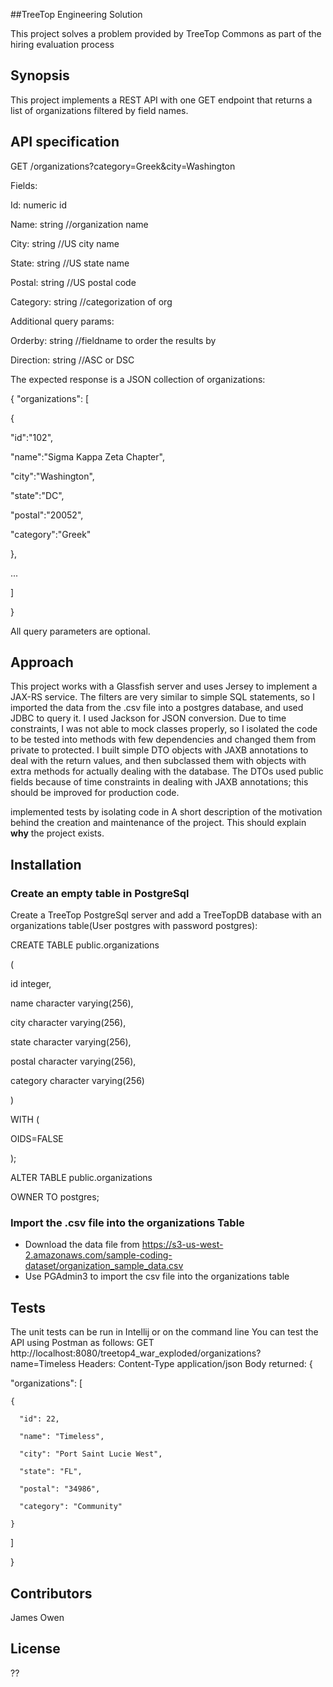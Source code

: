 ##TreeTop Engineering Solution

This project solves a problem provided by TreeTop Commons as part of the hiring evaluation process

## Synopsis

This project implements  a REST API with one GET endpoint that returns a list of organizations filtered by field names. 

## API specification

GET /organizations?category=Greek&city=Washington

Fields:

Id: numeric id

Name: string //organization name

City: string //US city name

State: string //US state name

Postal: string //US postal code

Category: string //categorization of org

Additional query params:

Orderby: string //fieldname to order the results by

Direction: string //ASC or DSC

The expected response is a JSON collection of organizations:

{
"organizations": [

{

"id":"102",

"name":"Sigma Kappa Zeta Chapter",

"city":"Washington",

"state":"DC",

"postal":"20052",

"category":"Greek"

},

...

]

}

All query parameters are optional.

## Approach
 
This project works with a Glassfish server and uses Jersey to implement a JAX-RS service. The filters are very similar to simple SQL statements, so I imported the data from the .csv file into a postgres database, and used JDBC to query it.
I used Jackson for JSON conversion. Due to time constraints, I was not able to mock classes properly, so I isolated the code to be tested into methods with few dependencies and changed them from private to protected.
I built simple DTO objects with JAXB annotations to deal with the return values, and then subclassed them with objects with extra methods for actually dealing with the database.
The DTOs used public fields because of time constraints in dealing with JAXB annotations; this should be improved for production code.

implemented tests by isolating code in 
A short description of the motivation behind the creation and maintenance of the project. This should explain **why** the project exists.

## Installation

### Create an empty table in PostgreSql
Create a TreeTop PostgreSql server and add a TreeTopDB database with an organizations table(User postgres with password postgres):

CREATE TABLE public.organizations

(

  id integer,

  name character varying(256),

  city character varying(256),

  state character varying(256),

  postal character varying(256),

  category character varying(256)

)

WITH (

  OIDS=FALSE

);

ALTER TABLE public.organizations

  OWNER TO postgres;
### Import the .csv file into the organizations Table
* Download the data file from
https://s3-us-west-2.amazonaws.com/sample-coding-dataset/organization_sample_data.csv
* Use PGAdmin3 to import the csv file into the organizations table

## Tests

The unit tests can be run in Intellij or on the command line
You can test the API using Postman as follows:
GET http://localhost:8080/treetop4_war_exploded/organizations?name=Timeless
Headers: Content-Type   application/json
Body returned:
{

  "organizations": [
  
    {
    
      "id": 22,
      
      "name": "Timeless",
      
      "city": "Port Saint Lucie West",
      
      "state": "FL",
      
      "postal": "34986",
      
      "category": "Community"
      
    }
    
  ]
  
}
## Contributors

James Owen

## License

??